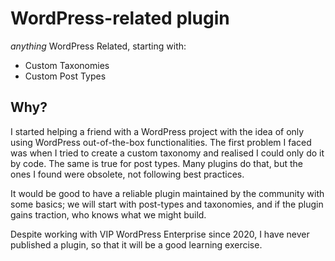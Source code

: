 # WordPress-related plugin

_anything_ WordPress Related, starting with:

- Custom Taxonomies
- Custom Post Types

## Why?

I started helping a friend with a WordPress project with the idea of only using WordPress out-of-the-box
functionalities. The first problem I faced was when I tried to create a custom taxonomy and realised I could only do it
by code. The same is true for post types. Many plugins do that, but the ones I found were obsolete, not following best
practices. 

It would be good to have a reliable plugin maintained by the community with some basics; we will start with post-types
and taxonomies, and if the plugin gains traction, who knows what we might build.

Despite working with VIP WordPress Enterprise since 2020, I have never published a plugin, so that it will be a good learning
exercise.
